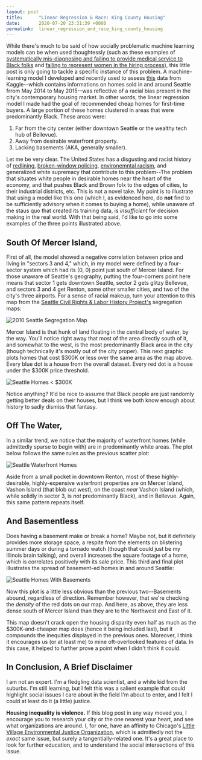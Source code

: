 ```yaml
---
layout: post
title:      "Linear Regression & Race: King County Housing"
date:       2020-07-20 23:31:39 +0000
permalink:  linear_regression_and_race_king_county_housing
---
```



While there's much to be said of how socially problematic machine learning models can be when used thoughtessly (such as these examples of [systematically mis-diagnosing and failing to provide medical service to Black folks](https://www.nature.com/articles/d41586-019-03228-6) and [failing to represent women in the hiring process](https://www.reuters.com/article/us-amazon-com-jobs-automation-insight/amazon-scraps-secret-ai-recruiting-tool-that-showed-bias-against-women-idUSKCN1MK08G)), this little post is only going to tackle a specific instance of this problem. A machine-learning model I developed and recently used to assess [this](https://www.kaggle.com/harlfoxem/housesalesprediction) data from Kaggle--which contains informations on homes sold in and around Seattle frrom May 2014 to May 2015--was reflective of a racial bias present in the city's contemporary housing market. In other words, the linear regression model I made had the goal of recommended cheap homes for first-time buyers. A large portion of these homes clustered in areas that were predominantly Black. These areas were:

1. Far from the city center (either downtown Seattle or the wealthy tech hub of Bellevue).
2. Away from desirable waterfront property.
3. Lacking basements (AKA, generally smaller).

Let me be very clear. The United States has a disgusting and racist history of [redlining](https://en.wikipedia.org/wiki/Redlining), [broken-window policing](https://en.wikipedia.org/wiki/Broken_windows_theory), [environemntal racism](https://en.wikipedia.org/wiki/Environmental_racism#:~:text=Environmental%20racism%20is%20a%20concept,both%20in%20practice%20and%20policy.), and generalized white supremacy that contribute to this problem--The problem that situates white people in desirable homes near the heart of the economy, and that pushes Black and Brown folx to the edges of cities, to their industrial districts, etc. This is not a novel take. My point is to illustrate that using a model like this one (which I, as evidenced here, do **not** find to be sufficiently advisory when it comes to buying a home), while unaware of the staus quo that created its training data, is *insufficient* for decision making in the real world. With that being said, I'd like to go into some examples of the three points illustrated above.

## South Of Mercer Island,

First of all, the model showed a negative correlation between price and living in "sectors 3 and 4," which, in my model were defined by a four-sector system which had its (0, 0) point just south of Mercer Island. For those unaware of Seattle's geography, putting the four-corners point here means that sector 1 gets downtown Seattle, sector 2 gets glitzy Bellevue, and sectors 3 and 4 get Renton, some other smaller cities, and two of the city's three airports. For a sense of racial makeup, turn your attention to this map from the [Seattle Civil Rights & Labor History Project's](https://depts.washington.edu/civilr/segregation_maps.htm) segregation maps:

![2010 Seattle Segregation Map](https://i.imgur.com/YSKazZb.png)

Mercer Island is that hunk of land floating in the central body of water, by the way. You'll notice right away that most of the area directly south of it, and somewhat to the west, is the most predominantly Black area in the city (though technically it's mostly out of the city proper). This next graphic plots homes that cost $300K or less over the same area as the map above. Every blue dot is a house from the overall dataset. Every red dot is a house under the $300K price threshold.

![Seattle Homes < $300K](https://i.imgur.com/7Jma2Gn.png)

Notice anything? It'd be nice to assume that Black people are just randomly getting better deals on their houses, but I think we both know enough about history to sadly dismiss that fantasy.

## Off The Water,

In a similar trend, we notice that the majority of waterfront homes (while admittedly sparse to begin with) are in predominantly white areas. The plot below follows the same rules as the previous scatter plot:

![Seattle Waterfront Homes](https://i.imgur.com/5L27yaF.png)

Aside from a small pocket in downtown Renton, most of these highly-desirable, highly-expensive waterfront properties are on Mercer Island, Vashon Island (that blob out west), on the coast *near* Vashon Island (which, while solidly in sector 3, is *not* predominantly Black), and in Bellevue. Again, this same pattern repeats itself.

## And Basementless

Does having a basement make or break a home? Maybe not, but it definitely provides more storage space, a respite from the elements on blistering summer days or during a tornado watch (though that could just be my Illinois brain talking), and overall increases the square footage of a home, which is correlates positively with its sale price. This third and final plot illustrates the spread of basement-ed homes in and around Seattle:

![Seattle Homes With Basements](https://i.imgur.com/eS4Jl2l.png)

Now this plot is a little less obvious than the previous two--Basements abound, regardless of direction. Remember however, that we're checking the *density* of the red dots on our map. And here, as above, they are less dense south of Mercer Island than they are to the Northwest and East of it.

This map doesn't crack open the housing disparity even half as much as the $300K-and-cheaper map does (hence it being included last), but it compounds the inequities displayed in the previous ones. Moreover, I think it encourages us (or at least me) to mine oft-overlooked features of data. In this case, it helped to further prove a point when I didn't think it could.

## In Conclusion, A Brief Disclaimer

I am not an expert. I'm a fledgling data scientist, and a white kid from the suburbs. I'm still learning, but I felt this was a salient example that could highlight social issues I care about in the field I'm about to enter, and I felt I could at least do it (a little) justice.

**Housing inequality is violence.** If this blog post in any way moved you, I encourage you to research your city or the one nearest your heart, and see what organizations are around. I, for one, have an affinity to Chicago's [Little Village Environmental Justice Organization](http://www.lvejo.org/), which is admittedly not the *exact* same issue, but surely a tangentially-related one. It's a great place to look for further education, and to understand the social intersections of this issue.

